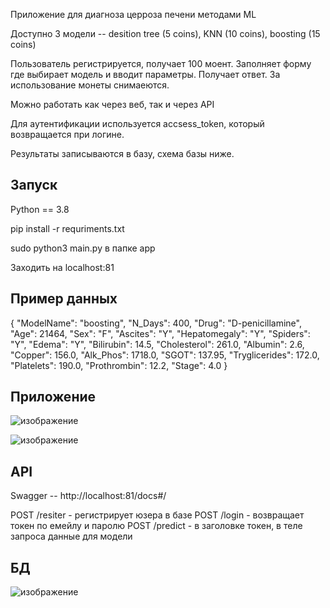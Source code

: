 Приложение для диагноза церроза печени методами ML

Доступно 3 модели -- desition tree (5 coins), KNN (10 coins), boosting (15 coins)

Пользователь регистрируется, получает 100 моент. Заполняет форму где выбирает модель и вводит параметры. Получает ответ. За использование монеты снимаеются.

Можно работать как через веб, так и через API

Для аутентификации используется accsess_token, который возвращается при логине.

Результаты записываются в базу, схема базы ниже.

## Запуск

Python == 3.8 

pip install -r requriments.txt

sudo python3 main.py в папке app

Заходить на localhost:81

## Пример данных 

{
  "ModelName": "boosting",
  "N_Days": 400,
  "Drug": "D-penicillamine",
  "Age": 21464,
  "Sex": "F",
  "Ascites": "Y",
  "Hepatomegaly": "Y",
  "Spiders": "Y",
  "Edema": "Y",
  "Bilirubin": 14.5,
  "Cholesterol": 261.0,
  "Albumin": 2.6,
  "Copper": 156.0,
  "Alk_Phos": 1718.0,
  "SGOT": 137.95,
  "Tryglicerides": 172.0,
  "Platelets": 190.0,
  "Prothrombin": 12.2,
  "Stage": 4.0
}

## Приложение 

![изображение](https://github.com/KozhevnikovAlexandr/ML_practicum/assets/56560126/a4ea8b51-b307-4e20-886e-f1fcf0ecd679)

![изображение](https://github.com/KozhevnikovAlexandr/ML_practicum/assets/56560126/6fb49a79-07b3-4c6c-a205-4b8f2c362848)


## API 

Swagger -- http://localhost:81/docs#/

POST /resiter - регистрирует юзера в базе 
POST /login - возвращает токен по емейлу и паролю 
POST /predict - в заголовке токен, в теле запроса данные для модели 

## БД 

![изображение](https://github.com/KozhevnikovAlexandr/ML_practicum/assets/56560126/e01a2189-7f8d-4916-ba82-4a2b070d37b7)


